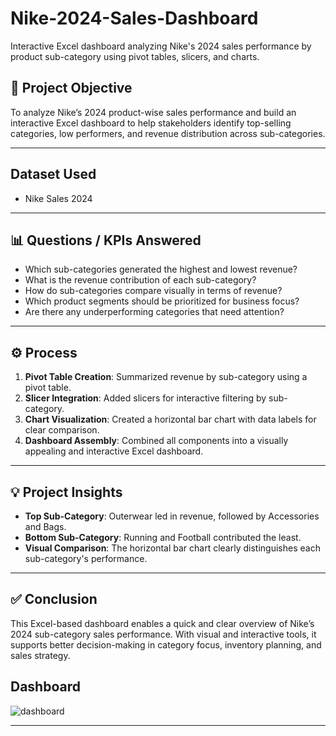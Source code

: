# Nike-2024-Sales-Dashboard
Interactive Excel dashboard analyzing Nike's 2024 sales performance by product sub-category using pivot tables, slicers, and charts.

## 📌 Project Objective

To analyze Nike’s 2024 product-wise sales performance and build an interactive Excel dashboard to help stakeholders identify top-selling categories, low performers, and revenue distribution across sub-categories.

---

## Dataset Used
- <a herf="https://github.com/Ritesh1831/Nike-2024-Sales-Dashboard/blob/main/nike_sales_2024.csv"> Nike Sales 2024</a>

---

## 📊 Questions / KPIs Answered

- Which sub-categories generated the highest and lowest revenue?
- What is the revenue contribution of each sub-category?
- How do sub-categories compare visually in terms of revenue?
- Which product segments should be prioritized for business focus?
- Are there any underperforming categories that need attention?

---

## ⚙️ Process

1. **Pivot Table Creation**: Summarized revenue by sub-category using a pivot table.
2. **Slicer Integration**: Added slicers for interactive filtering by sub-category.
3. **Chart Visualization**: Created a horizontal bar chart with data labels for clear comparison.
4. **Dashboard Assembly**: Combined all components into a visually appealing and interactive Excel dashboard.

---

## 💡 Project Insights

- **Top Sub-Category**: Outerwear led in revenue, followed by Accessories and Bags.
- **Bottom Sub-Category**: Running and Football contributed the least.
- **Visual Comparison**: The horizontal bar chart clearly distinguishes each sub-category's performance.

---

## ✅ Conclusion

This Excel-based dashboard enables a quick and clear overview of Nike’s 2024 sub-category sales performance. With visual and interactive tools, it supports better decision-making in category focus, inventory planning, and sales strategy.

## Dashboard
![dashboard](https://github.com/user-attachments/assets/a1e22d1b-644a-4f51-9a1c-202aae606651)


---




